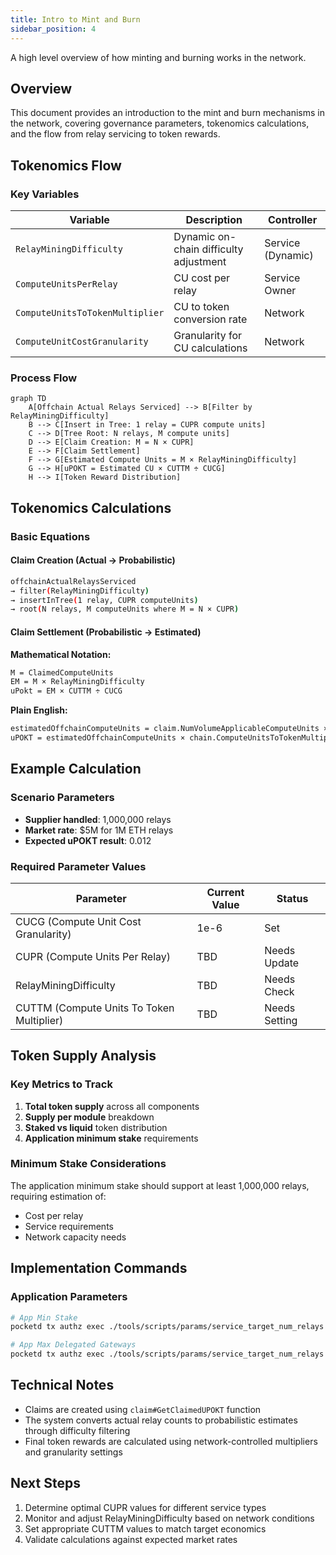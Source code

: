 ```yaml
---
title: Intro to Mint and Burn
sidebar_position: 4
---
```


A high level overview of how minting and burning works in the network.

## Overview

This document provides an introduction to the mint and burn mechanisms in the network, covering governance parameters, tokenomics calculations, and the flow from relay servicing to token rewards.

## Tokenomics Flow

### Key Variables

| Variable                        | Description                            | Controller        |
| ------------------------------- | -------------------------------------- | ----------------- |
| `RelayMiningDifficulty`         | Dynamic on-chain difficulty adjustment | Service (Dynamic) |
| `ComputeUnitsPerRelay`          | CU cost per relay                      | Service Owner     |
| `ComputeUnitsToTokenMultiplier` | CU to token conversion rate            | Network           |
| `ComputeUnitCostGranularity`    | Granularity for CU calculations        | Network           |

### Process Flow

```mermaid
graph TD
    A[Offchain Actual Relays Serviced] --> B[Filter by RelayMiningDifficulty]
    B --> C[Insert in Tree: 1 relay = CUPR compute units]
    C --> D[Tree Root: N relays, M compute units]
    D --> E[Claim Creation: M = N × CUPR]
    E --> F[Claim Settlement]
    F --> G[Estimated Compute Units = M × RelayMiningDifficulty]
    G --> H[uPOKT = Estimated CU × CUTTM ÷ CUCG]
    H --> I[Token Reward Distribution]
```

## Tokenomics Calculations

### Basic Equations

#### Claim Creation (Actual → Probabilistic)

```bash
offchainActualRelaysServiced
→ filter(RelayMiningDifficulty)
→ insertInTree(1 relay, CUPR computeUnits)
→ root(N relays, M computeUnits where M = N × CUPR)
```

#### Claim Settlement (Probabilistic → Estimated)

**Mathematical Notation:**

```bash
M = ClaimedComputeUnits
EM = M × RelayMiningDifficulty
uPokt = EM × CUTTM ÷ CUCG
```

**Plain English:**

```bash
estimatedOffchainComputeUnits = claim.NumVolumeApplicableComputeUnits × service.RelayMiningDifficulty
uPOKT = estimatedOffchainComputeUnits × chain.ComputeUnitsToTokenMultiplier ÷ chain.ComputeUnitsCostGranularity
```

## Example Calculation

### Scenario Parameters

- **Supplier handled**: 1,000,000 relays
- **Market rate**: $5M for 1M ETH relays
- **Expected uPOKT result**: 0.012

### Required Parameter Values

| Parameter                                 | Current Value | Status        |
| ----------------------------------------- | ------------- | ------------- |
| CUCG (Compute Unit Cost Granularity)      | 1e-6          | Set           |
| CUPR (Compute Units Per Relay)            | TBD           | Needs Update  |
| RelayMiningDifficulty                     | TBD           | Needs Check   |
| CUTTM (Compute Units To Token Multiplier) | TBD           | Needs Setting |

## Token Supply Analysis

### Key Metrics to Track

1. **Total token supply** across all components
2. **Supply per module** breakdown
3. **Staked vs liquid** token distribution
4. **Application minimum stake** requirements

### Minimum Stake Considerations

The application minimum stake should support at least 1,000,000 relays, requiring estimation of:

- Cost per relay
- Service requirements
- Network capacity needs

## Implementation Commands

### Application Parameters

```bash
# App Min Stake
pocketd tx authz exec ./tools/scripts/params/service_target_num_relays.json $(PARAM_FLAGS)

# App Max Delegated Gateways
pocketd tx authz exec ./tools/scripts/params/service_target_num_relays.json $(PARAM_FLAGS)
```

## Technical Notes

- Claims are created using `claim#GetClaimedUPOKT` function
- The system converts actual relay counts to probabilistic estimates through difficulty filtering
- Final token rewards are calculated using network-controlled multipliers and granularity settings

## Next Steps

1. Determine optimal CUPR values for different service types
2. Monitor and adjust RelayMiningDifficulty based on network conditions
3. Set appropriate CUTTM values to match target economics
4. Validate calculations against expected market rates
